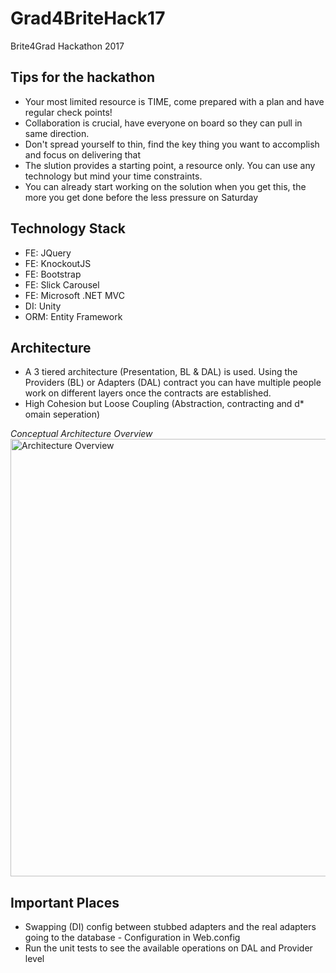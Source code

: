 # Grad4BriteHack17
Brite4Grad Hackathon 2017

## Tips for the hackathon
* Your most limited resource is TIME, come prepared with a plan and have regular check points!
* Collaboration is crucial, have everyone on board so they can pull in same direction.
* Don't spread yourself to thin, find the key thing you want to accomplish and focus on delivering that
* The slution provides a starting point, a resource only. You can use any technology but mind your time constraints.
* You can already start working on the solution when you get this, the more you get done before the less pressure on Saturday

## Technology Stack
* FE: JQuery
* FE: KnockoutJS
* FE: Bootstrap
* FE: Slick Carousel
* FE: Microsoft .NET MVC
* DI: Unity
* ORM: Entity Framework

## Architecture
* A 3 tiered architecture (Presentation, BL & DAL) is used. Using the Providers (BL) or Adapters (DAL) contract you can have multiple people work on different layers once the contracts are established.
* High Cohesion but Loose Coupling (Abstraction, contracting and d* omain seperation)

_Conceptual Architecture Overview_
<img alt="Architecture Overview" src="https://raw.githubusercontent.com/BHD-ConsultingServices/Grad4BriteHack17/master/Web/Content/Images/ConceptualArchitecture.png" width="700">

## Important Places
* Swapping (DI) config between stubbed adapters and the real adapters going to the database - <Unity> Configuration in Web.config
* Run the unit tests to see the available operations on DAL and Provider level



